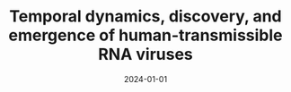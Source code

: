 ---
title: "Temporal dynamics, discovery, and emergence of human-transmissible RNA viruses"
authors:
- Lu Lu
- Feifei Zhang
- lbrierley
- Gail Robertson
- Margo Chase-Topping
- Samantha Lycett
- Mark Woolhouse

date: "2024-01-01"
doi: "10.1093/molbev/msad272"

# Publication type.
# Accepts a single type but formatted as a YAML list (for Hugo requirements).
# Enter a publication type from the CSL standard.
publication_types: ["article-journal"]

# Publication name and optional abbreviated publication name.
publication: "*Molecular Biology and Evolution*, 41(1): msad272"
publication_short: ""

categories:
  - Evolution

featured: false

links:
- name: Full text
  url: https://academic.oup.com/mbe/article/41/1/msad272/7577304
url_code: ''
url_dataset: ''
url_poster: ''
url_project: ''
url_slides: ''
url_source: ''
url_video: ''

image:
  placement: 1
  caption: Bayesian MMC phylogenetic trees for 52 viral genera based on polymerase.
  preview_only: false

# Associated Projects (optional).
#   Associate this publication with one or more of your projects.
#   Simply enter your project's folder or file name without extension.
#   E.g. `internal-project` references `content/project/internal-project/index.md`.
#   Otherwise, set `projects: []`.
projects: []
---